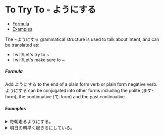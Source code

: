 # To Try To - ようにする <!-- omit in toc -->

- [Formula](#formula)
- [Examples](#examples)


The ~ようにする grammatical structure is used to talk about intent, and can be translated as:
* I will/Let's try to ~
* I will/Let's make sure to ~

##### Formula
Add ようにする to the end of a plain form verb or plain form negative verb. ようにする can be conjugated into other forms including the polite (ます-form), the continuative (て-form) and the past continuative.

##### Examples
<details>
	<summary>
		毎朝走るようにする。
	</summary>
	I try to run every morning.
</details>


<details>
	<summary>
		明日の朝早く起きるにしている。
	</summary>
	I will make sure to wake up early tomorrow morning.
</details>
